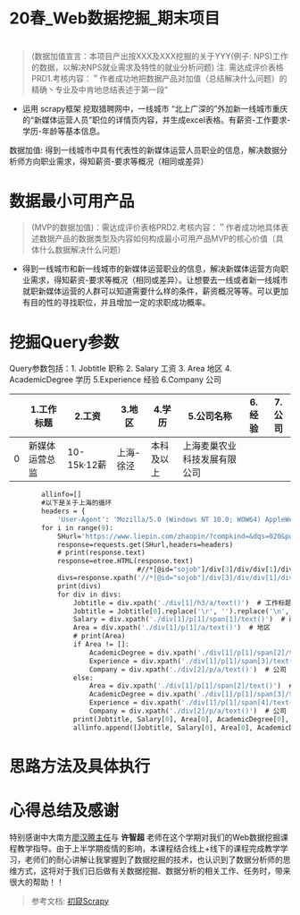 # 20春_Web数据挖掘_期末项目

#  
> (数据加值宣言：本项目产出按XXX及XXX挖掘的关于YYY(例子: NPS)工作的数据，以解决NPS就业需求及特性的就业分析问题)
> 注. 需达成评价表格PRD1.考核内容：＂作者成功地把数据产品对加值（总结解决什么问题）的精确丶专业及中肯地总结表述于第一段"
* 运用 scrapy框架 挖取猎聘网中，一线城市 “北上广深的”外加新一线城市重庆的“新媒体运营人员”职位的详情页内容，并生成excel表格。有薪资-工作要求-学历-年龄等基本信息。

数据加值: 得到一线城市中具有代表性的新媒体运营人员职业的信息，解决数据分析师方向职业需求，得知薪资-要求等概况（相同或差异）



# 数据最小可用产品
> (MVP的数据加值)：需达成评价表格PRD2.考核内容：＂作者成功地具体表述数据产品的数据类型及内容如何构成最小可用产品MVP的核心价值（具体什么数据解决什么问题）
*  得到一线城市和新一线城市的新媒体运营职业的信息，解决新媒体运营方向职业需求，得知薪资-要求等概况（相同或差异）。让想要去一线或者新一线城市就职新媒体运营的人群可以知道需要什么样的条件，薪资概况等等。可以更加有目的性的寻找职位，并且增加一定的求职成功概率。

# 挖掘Query参数
 Query参数包括：1. Jobtitle 职称 2. Salary 工资 3. Area 地区 4.  AcademicDegree 学历 5.Experience 经验 6.Company 公司

||1.工作标题|2.工资|3.地区|4.学历|5.公司名称|6.经验|7.公司|
|---|-------|------|-----------|-------|----------------|---------------------------------------------|-----------------------------------------|
|  0 | 新媒体运营总监  | 10-15k·12薪  | 上海-徐泾 | 本科及以上 |上海麦巢农业科技发展有限公司|

```def start_requests(self):
        allinfo=[]
        #以下是关于上海的循环
        headers = {
            'User-Agent': 'Mozilla/5.0 (Windows NT 10.0; WOW64) AppleWebKit/537.36 (KHTML, like Gecko) Chrome/65.0.3314.0 Safari/537.36 SE 2.X MetaSr 1.0'}
        for i in range(9):
            SHurl='https://www.liepin.com/zhaopin/?compkind=&dqs=020&pubTime=&pageSize=40&salary=&compTag=&sortFlag=15&degradeFlag=0&compIds=&subIndustry=&jobKind=&industries=&compscale=&key=%E6%96%B0%E5%AA%92%E4%BD%93%E8%BF%90%E8%90%A5&siTag=qkuPMtyyPWyGJLVm3Ykn1A%7Er3i1HcfrfE3VRWBaGW6LoA&d_sfrom=search_fp&d_ckId=c51a068c5cb658f7f4040175ba945596&d_curPage=2&d_pageSize=40&d_headId=4107d9372116a7333a50ba34629aa075&curPage={}'.format(i)
            response=requests.get(SHurl,headers=headers)
            # print(response.text)
            response=etree.HTML(response.text)
                                #//*[@id="sojob"]/div[3]/div/div[1]/div[1]/ul/li/div/div[1]
            divs=response.xpath('//*[@id="sojob"]/div[3]/div/div[1]/div[1]/ul/li/div')#div列表
            print(divs)
            for div in divs:
                Jobtitle = div.xpath('./div[1]/h3/a/text()')  # 工作标题
                Jobtitle = Jobtitle[0].replace('\r', '').replace('\n', '').replace('\t', '')
                Salary = div.xpath('./div[1]/p[1]/span[1]/text()')  # 薪资
                Area = div.xpath('./div[1]/p[1]/a/text()')  # 地区
                # print(Area)
                if Area != []:
                    AcademicDegree = div.xpath('./div[1]/p[1]/span[2]/text()')  # 学历
                    Experience = div.xpath('./div[1]/p[1]/span[3]/text()')  # 经验
                    Company = div.xpath('./div[2]/p/a/text()')  # 公司
                else:
                    Area = div.xpath('./div[1]/p[1]/span[2]/text()')  # 地区
                    AcademicDegree = div.xpath('./div[1]/p[1]/span[3]/text()')  # 学历
                    Experience = div.xpath('./div[1]/p[1]/span[4]/text()')  # 经验
                    Company = div.xpath('./div[2]/p/a/text()')  # 公司
                print(Jobtitle, Salary[0], Area[0], AcademicDegree[0], Experience[0], Company[0])
                allinfo.append([Jobtitle, Salary[0], Area[0], AcademicDegree[0], Experience[0], Company[0]])
```
# 思路方法及具体执行


# 心得总结及感谢


特别感谢中大南方[廖汉腾主任](https://www.baidu.com/link?url=a1iZrLywMyppofbh53HPSWH5c3pWyxrV2TaVnnC1U8XdhGtcXHNH-E3grALR5bLAzNQyBnsd-r0DoTahxBgqGK&wd=&eqid=8b1070bf001a044f000000065f12d982)与 **许智超** 老师在这个学期对我们的Web数据挖掘课程教学指导。由于上半学期疫情的影响，本课程结合线上+线下的课程完成教学学习，老师们的耐心讲解让我掌握到了数据挖掘的技术，也认识到了数据分析师的思维方式，这将对于我们日后做有关数据挖掘、数据分析的相关工作、任务时，带来很大的帮助！！

>参考文档:
[初窥Scrapy](https://scrapy-chs.readthedocs.io/zh_CN/latest/intro/overview.html)
